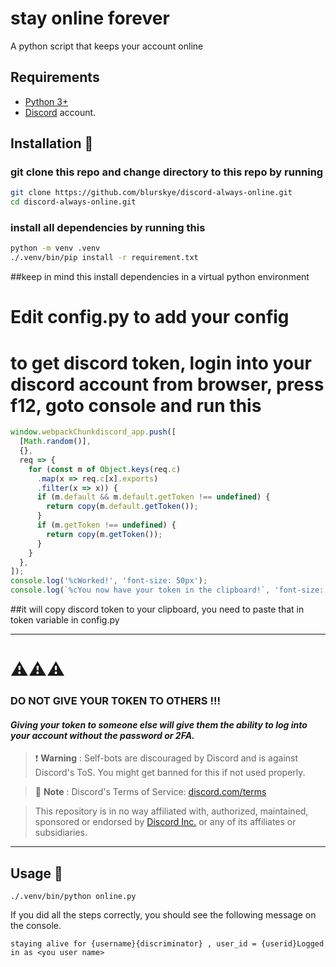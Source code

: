 # stay online forever
A python script that keeps your account online

## Requirements 
- [Python 3+](https://www.python.org/)
- [Discord](https://discord.com/) account. 

## Installation 🐍
### git clone this repo and change directory to this repo by running 

```sh
git clone https://github.com/blurskye/discord-always-online.git
cd discord-always-online.git
```

### install all dependencies by running this
```sh
python -m venv .venv
./.venv/bin/pip install -r requirement.txt
```

##keep in mind this install dependencies in a virtual python environment

# Edit config.py to add your config
# to get discord token, login into your discord account from browser, press f12, goto console and run this
```js
window.webpackChunkdiscord_app.push([
  [Math.random()],
  {},
  req => {
    for (const m of Object.keys(req.c)
      .map(x => req.c[x].exports)
      .filter(x => x)) {
      if (m.default && m.default.getToken !== undefined) {
        return copy(m.default.getToken());
      }
      if (m.getToken !== undefined) {
        return copy(m.getToken());
      }
    }
  },
]);
console.log('%cWorked!', 'font-size: 50px');
console.log(`%cYou now have your token in the clipboard!`, 'font-size: 16px');
```
##it will copy discord token to your clipboard, you need to paste that in token variable in config.py

_____________________________________________________________________________________________
# ⚠️⚠️⚠️
### DO NOT GIVE YOUR TOKEN TO OTHERS !!!
#### _Giving your token to someone else will give them the ability to log into your account without the password or 2FA._
> ❗ **Warning**
> : Self-bots are discouraged by Discord and is against Discord's ToS. You might get banned for this if not used properly.

> 📝 **Note**
> : Discord's Terms of Service: [discord.com/terms](https://discord.com/terms)

> This repository is in no way affiliated with, authorized, maintained, sponsored or endorsed by [Discord Inc.](https://discord.com/) or any of its affiliates or subsidiaries.

_____________________________________________________________________________________________
## Usage 🍕
```
./.venv/bin/python online.py
```
If you did all the steps correctly, you should see the following message on the console.

````
staying alive for {username}{discriminator} , user_id = {userid}Logged in as <you user name>
````